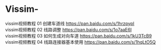 # Vissim-
 vissim视频教程 01 创建车道线 https://pan.baidu.com/s/1hrzpypI</br>
 vissim视频教程 02 线路调整   https://pan.baidu.com/s/1o7aaE6I</br>
 vissim视频教程 03 如何生成对向车道 https://pan.baidu.com/s/1kU3TcB9</br>
 vissim视频教程 04 线路连接器基本使用 https://pan.baidu.com/s/1hqLtO5Q</br>
